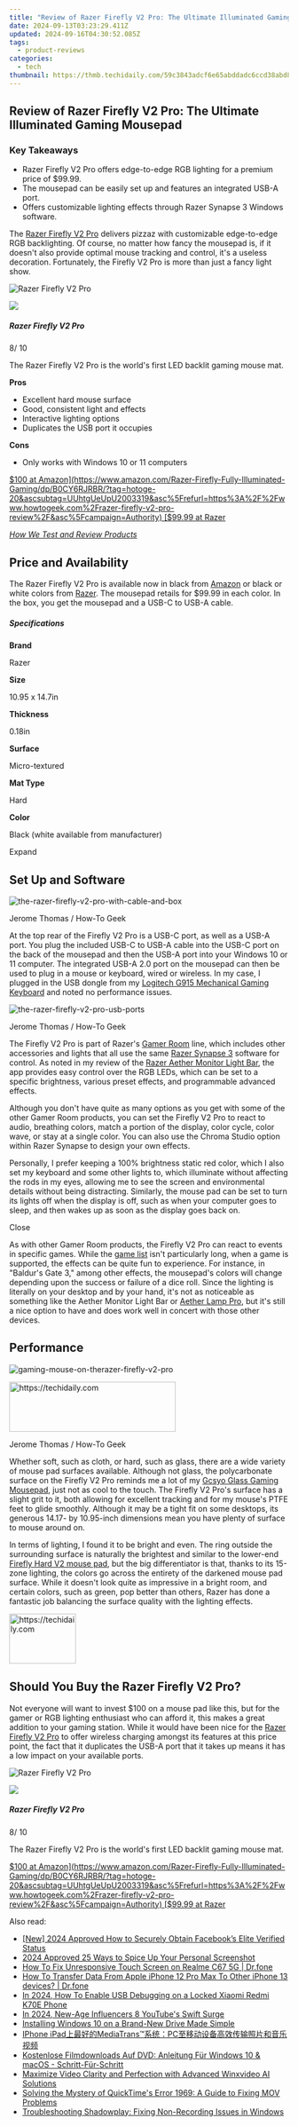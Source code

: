 ```yaml
---
title: "Review of Razer Firefly V2 Pro: The Ultimate Illuminated Gaming Mousepad"
date: 2024-09-13T03:23:29.411Z
updated: 2024-09-16T04:30:52.085Z
tags:
  - product-reviews
categories:
  - tech
thumbnail: https://thmb.techidaily.com/59c3843adcf6e65abddadc6ccd38abd83d01c075541dbef1c38bbe62a795e13b.jpg
---
```


## Review of Razer Firefly V2 Pro: The Ultimate Illuminated Gaming Mousepad

### Key Takeaways

* Razer Firefly V2 Pro offers edge-to-edge RGB lighting for a premium price of $99.99.
* The mousepad can be easily set up and features an integrated USB-A port.
* Offers customizable lighting effects through Razer Synapse 3 Windows software.

 The [Razer Firefly V2 Pro](https://www.amazon.com/Razer-Firefly-Fully-Illuminated-Gaming/dp/B0CY6RJRBR/?tag=hotoge-20&ascsubtag=UUhtgUeUpU2003319&asc%5Frefurl=https%3A%2F%2Fwww.howtogeek.com%2Frazer-firefly-v2-pro-review%2F&asc%5Fcampaign=Authority) delivers pizzaz with customizable edge-to-edge RGB backlighting. Of course, no matter how fancy the mousepad is, if it doesn't also provide optimal mouse tracking and control, it's a useless decoration. Fortunately, the Firefly V2 Pro is more than just a fancy light show.

![Razer Firefly V2 Pro](https://static1.howtogeekimages.com/wordpress/wp-content/uploads/2024/05/81xmmfr00wl-_ac_sl1500_.jpg) 

![](https://static1.howtogeekimages.com/wordpresshttps://static0.howtogeekimages.com/wordpress/wp-content/uploads/2024/01/htg-rec-2024-2000-1.png) 

#####  Razer Firefly V2 Pro

8/ 10 

The Razer Firefly V2 Pro is the world's first LED backlit gaming mouse mat.

**Pros** 
* Excellent hard mouse surface
* Good, consistent light and effects
* Interactive lighting options
* Duplicates the USB port it occupies

**Cons** 
* Only works with Windows 10 or 11 computers

[$100 at Amazon](https://www.amazon.com/Razer-Firefly-Fully-Illuminated-Gaming/dp/B0CY6RJRBR/?tag=hotoge-20&ascsubtag=UUhtgUeUpU2003319&asc%5Frefurl=https%3A%2F%2Fwww.howtogeek.com%2Frazer-firefly-v2-pro-review%2F&asc%5Fcampaign=Authority) [$99.99 at Razer](https://razer.a9yw.net/c/156932/642901/10229?subId1=UUhtgUeUpU2003319&subId2=ehtg&u=https%3A%2F%2Fwww.razer.com%2Fgaming-mouse-mats%2Frazer-firefly-v2-pro) 

[_How We Test and Review Products_](https://vp-tips.techidaily.com/swiftly-move-data-fast-and-reliable-methods-to-direct-files-onto-your-computer/)

## **Price and Availability** 

 The Razer Firefly V2 Pro is available now in black from [Amazon](https://www.amazon.com/Razer-Firefly-Fully-Illuminated-Gaming/dp/B0CY6RJRBR/?tag=hotoge-20&ascsubtag=UUhtgUeUpU2003319&asc%5Frefurl=https%3A%2F%2Fwww.howtogeek.com%2Frazer-firefly-v2-pro-review%2F&asc%5Fcampaign=Authority) or black or white colors from [Razer](https://razer.a9yw.net/c/156932/642901/10229?subId1=UUhtgUeUpU2003319&subId2=ehtg&u=https%3A%2F%2Fwww.razer.com%2Fgaming-mouse-mats%2FRazer-Firefly-V2-Pro%2FRZ02-04920200-R3M1). The mousepad retails for $99.99 in each color. In the box, you get the mousepad and a USB-C to USB-A cable.

#####  Specifications

**Brand** 

 Razer 

**Size** 

 10.95 x 14.7in 

**Thickness** 

 0.18in 

**Surface** 

 Micro-textured 

**Mat Type** 

 Hard 

**Color** 

 Black (white available from manufacturer) 

Expand 

## **Set Up and Software** 

![the-razer-firefly-v2-pro-with-cable-and-box](https://static1.howtogeekimages.com/wordpress/wp-content/uploads/wm/2024/05/02-the-razer-firefly-v2-pro-with-cable-and-box_53678321366_o.jpg) 

Jerome Thomas / How-To Geek

 At the top rear of the Firefly V2 Pro is a USB-C port, as well as a USB-A port. You plug the included USB-C to USB-A cable into the USB-C port on the back of the mousepad and then the USB-A port into your Windows 10 or 11 computer. The integrated USB-A 2.0 port on the mousepad can then be used to plug in a mouse or keyboard, wired or wireless. In my case, I plugged in the USB dongle from my [Logitech G915 Mechanical Gaming Keyboard](https://www.amazon.com/Logitech-Mechanical-LIGHTSYNC-LIGHTSPEED-Bluetooth/dp/B07NY9ZWXQ/ref=sr%5F1%5F1%5Fsspa?crid=N0CF2U4V7H88&dib=eyJ2IjoiMSJ9.2MH76OpA6JW0vl6IjNJjESXpBDZO-xfK4MTGKwWP8UQ-wHC4H-Ikm02OZQ1U892301d10o4Dbd-qO7UtMLt2-0BEug8OGps2dcMKMLilJevVKv5rUAUZOvmwP4nTHvkgFttS3Kh6y5wZ823DpyVVE59NPUoNVOxb4dYQW6aGKNgTOzhihPrtMtZX-jx3yzCqMAu-A%5FnqRu4XJAG7GTD9Kux9Q8PLNe8sHU3vQODlOWg.jT7uYomfJ4ejxWjavR5ObE1FYkoV5GdD2xI-jR6jA1w&dib%5Ftag=se&keywords=logitech%2Bg915&qid=1716564487&sprefix=logitech%2Bg915%2Caps%2C118&sr=8-1-spons&sp%5Fcsd=d2lkZ2V0TmFtZT1zcF9hdGY&th=1&tag=hotoge-20&ascsubtag=UUhtgUeUpU2003319&asc%5Frefurl=https%3A%2F%2Fwww.howtogeek.com%2Frazer-firefly-v2-pro-review%2F&asc%5Fcampaign=Authority) and noted no performance issues.

![the-razer-firefly-v2-pro-usb-ports](https://static1.howtogeekimages.com/wordpress/wp-content/uploads/wm/2024/05/the-razer-firefly-v2-pro-usb-ports_53678540408_o.jpg) 

Jerome Thomas / How-To Geek

 The Firefly V2 Pro is part of Razer's [Gamer Room](https://razer.a9yw.net/c/156932/642901/10229?subId1=UUhtgUeUpU2003319&subId2=ehtg&u=https%3A%2F%2Fwww.razer.com%2Fpc%2Fgamer-room) line, which includes other accessories and lights that all use the same [Razer Synapse 3](https://razer.a9yw.net/c/156932/642901/10229?subId1=UUhtgUeUpU2003319&subId2=ehtg&u=https%3A%2F%2Fwww.razer.com%2Fsynapse-3) software for control. As noted in my review of the [Razer Aether Monitor Light Bar](https://some-techniques.techidaily.com/navigating-electronic-invoicing-expert-tips-for-the-accounts-payable-department-with-abbyy/), the app provides easy control over the RGB LEDs, which can be set to a specific brightness, various preset effects, and programmable advanced effects.

 Although you don't have quite as many options as you get with some of the other Gamer Room products, you can set the Firefly V2 Pro to react to audio, breathing colors, match a portion of the display, color cycle, color wave, or stay at a single color. You can also use the Chroma Studio option within Razer Synapse to design your own effects.

 Personally, I prefer keeping a 100% brightness static red color, which I also set my keyboard and some other lights to, which illuminate without affecting the rods in my eyes, allowing me to see the screen and environmental details without being distracting. Similarly, the mouse pad can be set to turn its lights off when the display is off, such as when your computer goes to sleep, and then wakes up as soon as the display goes back on.

Close 

 As with other Gamer Room products, the Firefly V2 Pro can react to events in specific games. While the [game list](https://razer.a9yw.net/c/156932/642901/10229?subId1=UUhtgUeUpU2003319&subId2=ehtg&u=https%3A%2F%2Fwww.razer.com%2Fchroma-workshop%23--games) isn't particularly long, when a game is supported, the effects can be quite fun to experience. For instance, in "Baldur's Gate 3," among other effects, the mousepad's colors will change depending upon the success or failure of a dice roll. Since the lighting is literally on your desktop and by your hand, it's not as noticeable as something like the Aether Monitor Light Bar or [Aether Lamp Pro](https://www.amazon.com/Razer-Aether-Lamp-Pro-Multi-Zone-PC/dp/B0CHWPHNPQ/?tag=hotoge-20&ascsubtag=UUhtgUeUpU2003319&asc%5Frefurl=https%3A%2F%2Fwww.howtogeek.com%2Frazer-firefly-v2-pro-review%2F&asc%5Fcampaign=Authority), but it's still a nice option to have and does work well in concert with those other devices.

## **Performance** 

![gaming-mouse-on-therazer-firefly-v2-pro](https://static1.howtogeekimages.com/wordpress/wp-content/uploads/wm/2024/05/gaming-mouse-on-therazer-firefly-v2-pro_53678776130_o.jpg) 

<!-- affiliate ads begin -->
<a href="https://review-au.sjv.io/c/5597632/2098704/14409" target="_top" id="2098704">
  <img src="//a.impactradius-go.com/display-ad/14409-2098704" border="0" alt="https://techidaily.com" width="300" height="90"/>
</a>
<img height="0" width="0" src="https://review-au.sjv.io/i/5597632/2098704/14409" style="position:absolute;visibility:hidden;" border="0" />
<!-- affiliate ads end -->

Jerome Thomas / How-To Geek

 Whether soft, such as cloth, or hard, such as glass, there are a wide variety of mouse pad surfaces available. Although not glass, the polycarbonate surface on the Firefly V2 Pro reminds me a lot of my [Gcsyo Glass Gaming Mousepad](https://www.amazon.com/gp/product/B0BG86HBDL/?tag=hotoge-20&ascsubtag=UUhtgUeUpU2003319&asc%5Frefurl=https%3A%2F%2Fwww.howtogeek.com%2Frazer-firefly-v2-pro-review%2F&asc%5Fcampaign=Authority), just not as cool to the touch. The Firefly V2 Pro's surface has a slight grit to it, both allowing for excellent tracking and for my mouse's PTFE feet to glide smoothly. Although it may be a tight fit on some desktops, its generous 14.17- by 10.95-inch dimensions mean you have plenty of surface to mouse around on.

 In terms of lighting, I found it to be bright and even. The ring outside the surrounding surface is naturally the brightest and similar to the lower-end [Firefly Hard V2 mouse pad](https://www.amazon.com/Razer-Firefly-Gaming-Mouse-Built/dp/B07ZDWHL4M/ref=sr%5F1%5F1?crid=1RPPWERAFM3DO&dib=eyJ2IjoiMSJ9.OLXAaYQXLqOal3UKTxkPtDXcuGVgLimQE007oNvvE4uiY8XvC4ObuvM5hZRH9l0zqmWyB714ut%5FkidDfkCI%5FUwJl0D4zOXtqWk6%5FO5vIGx8quWefebE5h3t9boihEemT%5Fyvbyr5fUVMDK5a2El4Qilkvhk7SoQUEduQQvQTYK5OCFOPmA%5F3VOv8zSJFPbqQ6c7qsAsxlvYRKaGsm2PBQOuKzdtopMHnR2jXkhPn2UP8.g0R3lQA%5FgVw0YKosvRi4y1RifnR0rJdrHj2QHEF1JHE&dib%5Ftag=se&keywords=razer%2Bfirefly%2Bmouse%2Bpad&qid=1716567175&s=electronics&sprefix=razer%2Bfirefly%2Bmouse%2Bpad%2Celectronics%2C127&sr=1-1&th=1&tag=hotoge-20&ascsubtag=UUhtgUeUpU2003319&asc%5Frefurl=https%3A%2F%2Fwww.howtogeek.com%2Frazer-firefly-v2-pro-review%2F&asc%5Fcampaign=Authority), but the big differentiator is that, thanks to its 15-zone lighting, the colors go across the entirety of the darkened mouse pad surface. While it doesn't look quite as impressive in a bright room, and certain colors, such as green, pop better than others, Razer has done a fantastic job balancing the surface quality with the lighting effects.

<!-- affiliate ads begin -->
<a href="https://aligracehair.sjv.io/c/5597632/2135364/19272" target="_top" id="2135364">
  <img src="//a.impactradius-go.com/display-ad/19272-2135364" border="0" alt="https://techidaily.com" width="120" height="90"/>
</a>
<img height="0" width="0" src="https://aligracehair.sjv.io/i/5597632/2135364/19272" style="position:absolute;visibility:hidden;" border="0" />
<!-- affiliate ads end -->

## **Should You Buy the Razer Firefly V2 Pro?** 

 Not everyone will want to invest $100 on a mouse pad like this, but for the gamer or RGB lighting enthusiast who can afford it, this makes a great addition to your gaming station. While it would have been nice for the [Razer Firefly V2 Pro](https://www.amazon.com/Razer-Firefly-Fully-Illuminated-Gaming/dp/B0CY6RJRBR/?tag=hotoge-20&ascsubtag=UUhtgUeUpU2003319&asc%5Frefurl=https%3A%2F%2Fwww.howtogeek.com%2Frazer-firefly-v2-pro-review%2F&asc%5Fcampaign=Authority) to offer wireless charging amongst its features at this price point, the fact that it duplicates the USB-A port that it takes up means it has a low impact on your available ports.

![Razer Firefly V2 Pro](https://static1.howtogeekimages.com/wordpress/wp-content/uploads/2024/05/81xmmfr00wl-_ac_sl1500_.jpg) 

![](https://static1.howtogeekimages.com/wordpresshttps://static0.howtogeekimages.com/wordpress/wp-content/uploads/2024/01/htg-rec-2024-2000-1.png) 

#####  Razer Firefly V2 Pro

8/ 10 

The Razer Firefly V2 Pro is the world's first LED backlit gaming mouse mat.

[$100 at Amazon](https://www.amazon.com/Razer-Firefly-Fully-Illuminated-Gaming/dp/B0CY6RJRBR/?tag=hotoge-20&ascsubtag=UUhtgUeUpU2003319&asc%5Frefurl=https%3A%2F%2Fwww.howtogeek.com%2Frazer-firefly-v2-pro-review%2F&asc%5Fcampaign=Authority) [$99.99 at Razer](https://razer.a9yw.net/c/156932/642901/10229?subId1=UUhtgUeUpU2003319&subId2=ehtg&u=https%3A%2F%2Fwww.razer.com%2Fgaming-mouse-mats%2Frazer-firefly-v2-pro)

<ins class="adsbygoogle"
     style="display:block"
     data-ad-format="autorelaxed"
     data-ad-client="ca-pub-7571918770474297"
     data-ad-slot="1223367746"></ins>

<ins class="adsbygoogle"
     style="display:block"
     data-ad-client="ca-pub-7571918770474297"
     data-ad-slot="8358498916"
     data-ad-format="auto"
     data-full-width-responsive="true"></ins>

<span class="atpl-alsoreadstyle">Also read:</span>
<div><ul>
<li><a href="https://facebook-clips.techidaily.com/new-2024-approved-how-to-securely-obtain-facebooks-elite-verified-status/"><u>[New] 2024 Approved How to Securely Obtain Facebook’s Elite Verified Status</u></a></li>
<li><a href="https://extra-information.techidaily.com/2024-approved-25-ways-to-spice-up-your-personal-screenshot/"><u>2024 Approved 25 Ways to Spice Up Your Personal Screenshot</u></a></li>
<li><a href="https://fix-guide.techidaily.com/how-to-fix-unresponsive-touch-screen-on-realme-c67-5g-drfone-by-drfone-fix-android-problems-fix-android-problems/"><u>How To Fix Unresponsive Touch Screen on Realme C67 5G | Dr.fone</u></a></li>
<li><a href="https://techidaily.com/how-to-transfer-data-from-apple-iphone-12-pro-max-to-other-iphone-13-devices-drfone-by-drfone-transfer-data-from-ios-transfer-data-from-ios/"><u>How To Transfer Data From Apple iPhone 12 Pro Max To Other iPhone 13 devices? | Dr.fone</u></a></li>
<li><a href="https://unlock-android.techidaily.com/in-2024-how-to-enable-usb-debugging-on-a-locked-xiaomi-redmi-k70e-phone-by-drfone-android/"><u>In 2024, How To Enable USB Debugging on a Locked Xiaomi Redmi K70E Phone</u></a></li>
<li><a href="https://youtube-stream.techidaily.com/in-2024-new-age-influencers-8-youtubes-swift-surge/"><u>In 2024, New-Age Influencers 8 YouTube's Swift Surge</u></a></li>
<li><a href="https://tech-renaissance.techidaily.com/installing-windows-10-on-a-brand-new-drive-made-simple/"><u>Installing Windows 10 on a Brand-New Drive Made Simple</u></a></li>
<li><a href="https://discover-cloud.techidaily.com/iphone-ipadmediatranspc/"><u>IPhone iPad上最好的MediaTrans™系统：PC至移动设备高效传输照片和音乐视频</u></a></li>
<li><a href="https://discover-cloud.techidaily.com/kostenlose-filmdownloads-auf-dvd-anleitung-fur-windows-10-and-macos-schritt-fur-schritt/"><u>Kostenlose Filmdownloads Auf DVD: Anleitung Für Windows 10 & macOS - Schritt-Für-Schritt</u></a></li>
<li><a href="https://discover-cloud.techidaily.com/maximize-video-clarity-and-perfection-with-advanced-winxvideo-ai-solutions/"><u>Maximize Video Clarity and Perfection with Advanced Winxvideo AI Solutions</u></a></li>
<li><a href="https://discover-cloud.techidaily.com/solving-the-mystery-of-quicktimes-error-1969-a-guide-to-fixing-mov-problems/"><u>Solving the Mystery of QuickTime's Error 1969: A Guide to Fixing MOV Problems</u></a></li>
<li><a href="https://program-issues.techidaily.com/troubleshooting-shadowplay-fixing-non-recording-issues-in-windows/"><u>Troubleshooting Shadowplay: Fixing Non-Recording Issues in Windows</u></a></li>
</ul></div>

